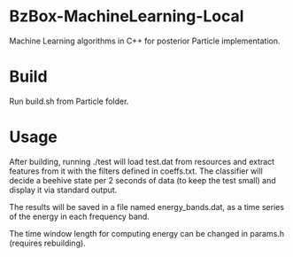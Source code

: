 # BzBox-MachineLearning-Local
Machine Learning algorithms in C++ for posterior Particle implementation.

Build
=====
Run build.sh from Particle folder.

Usage
=====
After building, running ./test will load test.dat from resources and extract features from it with the filters defined in coeffs.txt.
The classifier will decide a beehive state per 2 seconds of data (to keep the test small) and display it via standard output.

The results will be saved in a file named energy_bands.dat, as a time series of the energy in each frequency band.

The time window length for computing energy can be changed in params.h (requires rebuilding).
